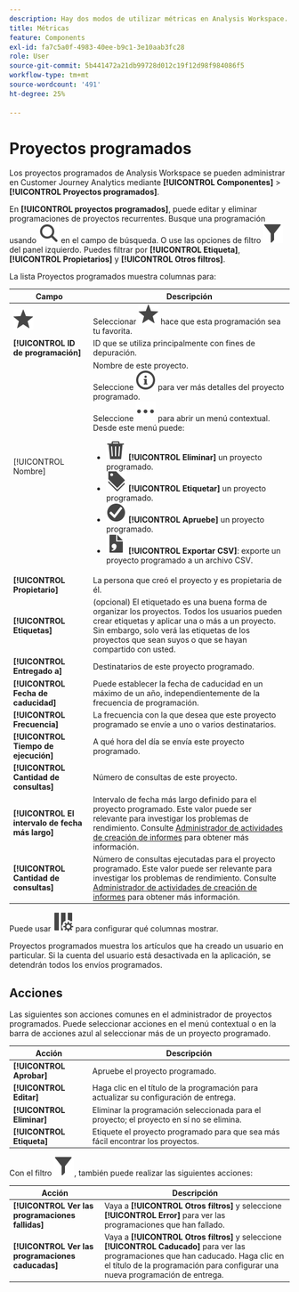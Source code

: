 ```yaml
---
description: Hay dos modos de utilizar métricas en Analysis Workspace.
title: Métricas
feature: Components
exl-id: fa7c5a0f-4983-40ee-b9c1-3e10aab3fc28
role: User
source-git-commit: 5b441472a21db99728d012c19f12d98f984086f5
workflow-type: tm+mt
source-wordcount: '491'
ht-degree: 25%

---
```


# Proyectos programados

Los proyectos programados de Analysis Workspace se pueden administrar en Customer Journey Analytics mediante **[!UICONTROL Componentes]** > **[!UICONTROL Proyectos programados]**.

En **[!UICONTROL proyectos programados]**, puede editar y eliminar programaciones de proyectos recurrentes. Busque una programación usando ![Buscar](/help/assets/icons/Search.svg) en el campo de búsqueda. O use las opciones de filtro ![Filter](/help/assets/icons/Filter.svg) del panel izquierdo. Puedes filtrar por **[!UICONTROL Etiqueta]**, **[!UICONTROL Propietarios]** y **[!UICONTROL Otros filtros]**.

La lista Proyectos programados muestra columnas para:

| Campo | Descripción |
| --- | --- |
| ![Estrella](/help/assets/icons/Star.svg) | Seleccionar ![Estrella](/help/assets/icons/Star.svg) hace que esta programación sea tu favorita. |
| **[!UICONTROL ID de programación]** | ID que se utiliza principalmente con fines de depuración. |
| [!UICONTROL Nombre] | Nombre de este proyecto.<br/>Seleccione ![EsquemaDeInformación](/help/assets/icons/InfoOutline.svg) para ver más detalles del proyecto programado.<br/>Seleccione ![Más](/help/assets/icons/More.svg) para abrir un menú contextual. Desde este menú puede:<ul><li>![Eliminar](/help/assets/icons/Delete.svg) **[!UICONTROL Eliminar]** un proyecto programado.</li><li>![Etiquetas](/help/assets/icons/Labels.svg) **[!UICONTROL Etiquetar]** un proyecto programado.</li><li>![CheckmarkCircle](/help/assets/icons/CheckmarkCircle.svg) **[!UICONTROL Apruebe]** un proyecto programado.</li><li>![ArchivoCSV](/help/assets/icons/FileCSV.svg) **[!UICONTROL Exportar CSV]**: exporte un proyecto programado a un archivo CSV.</li></ul> |
| **[!UICONTROL Propietario]** | La persona que creó el proyecto y es propietaria de él. |
| **[!UICONTROL Etiquetas]** | (opcional) El etiquetado es una buena forma de organizar los proyectos. Todos los usuarios pueden crear etiquetas y aplicar una o más a un proyecto. Sin embargo, solo verá las etiquetas de los proyectos que sean suyos o que se hayan compartido con usted. |
| **[!UICONTROL Entregado a]** | Destinatarios de este proyecto programado. |
| **[!UICONTROL Fecha de caducidad]** | Puede establecer la fecha de caducidad en un máximo de un año, independientemente de la frecuencia de programación. |
| **[!UICONTROL Frecuencia]** | La frecuencia con la que desea que este proyecto programado se envíe a uno o varios destinatarios. |
| **[!UICONTROL Tiempo de ejecución]** | A qué hora del día se envía este proyecto programado. |
| **[!UICONTROL Cantidad de consultas]** | Número de consultas de este proyecto. |
| **[!UICONTROL El intervalo de fecha más largo]** | Intervalo de fecha más largo definido para el proyecto programado. Este valor puede ser relevante para investigar los problemas de rendimiento. Consulte [Administrador de actividades de creación de informes](/help/reporting-activity-manager/reporting-activity-overview.md) para obtener más información. |
| **[!UICONTROL Cantidad de consultas]** | Número de consultas ejecutadas para el proyecto programado. Este valor puede ser relevante para investigar los problemas de rendimiento. Consulte [Administrador de actividades de creación de informes](/help/reporting-activity-manager/reporting-activity-overview.md) para obtener más información. |

Puede usar ![ColumnSetting](/help/assets/icons/ColumnSetting.svg) para configurar qué columnas mostrar.

Proyectos programados muestra los artículos que ha creado un usuario en particular. Si la cuenta del usuario está desactivada en la aplicación, se detendrán todos los envíos programados.



## Acciones

Las siguientes son acciones comunes en el administrador de proyectos programados. Puede seleccionar acciones en el menú contextual o en la barra de acciones azul al seleccionar más de un proyecto programado.

| Acción | Descripción |
|---|---|
| **[!UICONTROL Aprobar]** | Apruebe el proyecto programado. |
| **[!UICONTROL Editar]** | Haga clic en el título de la programación para actualizar su configuración de entrega. |
| **[!UICONTROL Eliminar]** | Eliminar la programación seleccionada para el proyecto; el proyecto en sí no se elimina. |
| **[!UICONTROL Etiqueta]** | Etiquete el proyecto programado para que sea más fácil encontrar los proyectos. |

Con el filtro ![Filter](/help/assets/icons/Filter.svg), también puede realizar las siguientes acciones:

| Acción | Descripción |
|---|---|
| **[!UICONTROL Ver las programaciones fallidas]** | Vaya a **[!UICONTROL Otros filtros]** y seleccione **[!UICONTROL Error]** para ver las programaciones que han fallado. |
| **[!UICONTROL Ver las programaciones caducadas]** | Vaya a **[!UICONTROL Otros filtros]** y seleccione **[!UICONTROL Caducado]** para ver las programaciones que han caducado. Haga clic en el título de la programación para configurar una nueva programación de entrega. |

